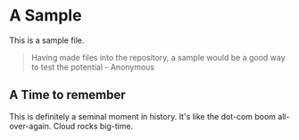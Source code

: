 # A Sample

This is a sample file.

> Having made files into the repository, a sample would be a good way to test the potential
>         - Anonymous

## A Time to remember
This is definitely a seminal moment in history. It's like the dot-com boom all-over-again. Cloud rocks big-time.
